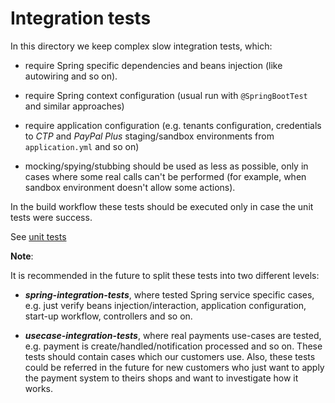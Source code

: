 # Integration tests

In this directory we keep complex slow integration tests, which:
  
  - require Spring specific dependencies and beans injection (like autowiring and so on).
  
  - require Spring context configuration (usual run with `@SpringBootTest` and similar approaches)
  
  - require application configuration 
  (e.g. tenants configuration, credentials to _CTP_ and _PayPal Plus_ staging/sandbox environments 
  from `application.yml` and so on)
  
  - mocking/spying/stubbing should be used as less as possible, only in cases where some real calls can't be performed
  (for example, when sandbox environment doesn't allow some actions).
  
In the build workflow these tests should be executed only in case the unit tests were success.
  
See [unit tests](/src/test/unit/README.md)

**Note**:

It is recommended in the future to split these tests into two different levels:
  
  - ***spring-integration-tests***, where tested Spring service specific cases, 
  e.g. just verify beans injection/interaction, application configuration, start-up workflow, controllers and so on.
  
  - ***usecase-integration-tests***, where real payments use-cases are tested, 
  e.g. payment is create/handled/notification processed and so on. These tests should contain cases which our customers
  use. Also, these tests could be referred in the future for new customers who just want to apply the payment system
  to theirs shops and want to investigate how it works. 